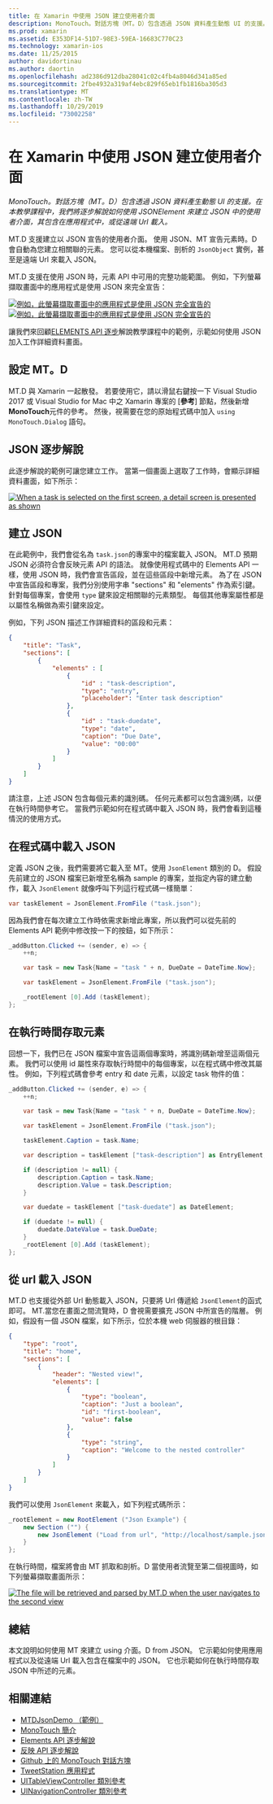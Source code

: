 ```yaml
---
title: 在 Xamarin 中使用 JSON 建立使用者介面
description: MonoTouch。對話方塊（MT。D）包含透過 JSON 資料產生動態 UI 的支援。 在本教學課程中，我們將逐步解說如何使用 JSONElement 來建立 JSON 中的使用者介面，其包含在應用程式中，或從遠端 Url 載入。
ms.prod: xamarin
ms.assetid: E353DF14-51D7-98E3-59EA-16683C770C23
ms.technology: xamarin-ios
ms.date: 11/25/2015
author: davidortinau
ms.author: daortin
ms.openlocfilehash: ad2386d912dba28041c02c4fb4a8046d341a85ed
ms.sourcegitcommit: 2fbe4932a319af4ebc829f65eb1fb1816ba305d3
ms.translationtype: MT
ms.contentlocale: zh-TW
ms.lasthandoff: 10/29/2019
ms.locfileid: "73002258"
---
```

# <a name="using-json-to-create-a-user-interface-in-xamarinios"></a>在 Xamarin 中使用 JSON 建立使用者介面

_MonoTouch。對話方塊（MT。D）包含透過 JSON 資料產生動態 UI 的支援。在本教學課程中，我們將逐步解說如何使用 JSONElement 來建立 JSON 中的使用者介面，其包含在應用程式中，或從遠端 Url 載入。_

MT.D 支援建立以 JSON 宣告的使用者介面。 使用 JSON、MT 宣告元素時。D 會自動為您建立相關聯的元素。 您可以從本機檔案、剖析的 `JsonObject` 實例，甚至是遠端 Url 來載入 JSON。

MT.D 支援在使用 JSON 時，元素 API 中可用的完整功能範圍。 例如，下列螢幕擷取畫面中的應用程式是使用 JSON 來完全宣告：

[![](json-element-walkthrough-images/01-load-from-file.png "例如，此螢幕擷取畫面中的應用程式是使用 JSON 完全宣告的")](json-element-walkthrough-images/01-load-from-file.png#lightbox)[![](json-element-walkthrough-images/01-load-from-file.png "例如，此螢幕擷取畫面中的應用程式是使用 JSON 完全宣告的")](json-element-walkthrough-images/01-load-from-file.png#lightbox)

讓我們來回顧[ELEMENTS API 逐步](~/ios/user-interface/monotouch.dialog/elements-api-walkthrough.md)解說教學課程中的範例，示範如何使用 JSON 加入工作詳細資料畫面。

## <a name="setting-up-mtd"></a>設定 MT。D

MT.D 與 Xamarin 一起散發。 若要使用它，請以滑鼠右鍵按一下 Visual Studio 2017 或 Visual Studio for Mac 中之 Xamarin 專案的 [**參考**] 節點，然後新增**MonoTouch**元件的參考。 然後，視需要在您的原始程式碼中加入 `using MonoTouch.Dialog` 語句。

## <a name="json-walkthrough"></a>JSON 逐步解說

此逐步解說的範例可讓您建立工作。 當第一個畫面上選取了工作時，會顯示詳細資料畫面，如下所示：

 [![](json-element-walkthrough-images/03-task-list.png "When a task is selected on the first screen, a detail screen is presented as shown")](json-element-walkthrough-images/03-task-list.png#lightbox)

## <a name="creating-the-json"></a>建立 JSON

在此範例中，我們會從名為 `task.json`的專案中的檔案載入 JSON。 MT.D 預期 JSON 必須符合會反映元素 API 的語法。 就像使用程式碼中的 Elements API 一樣，使用 JSON 時，我們會宣告區段，並在這些區段中新增元素。 為了在 JSON 中宣告區段和專案，我們分別使用字串 "sections" 和 "elements" 作為索引鍵。 針對每個專案，會使用 `type` 鍵來設定相關聯的元素類型。 每個其他專案屬性都是以屬性名稱做為索引鍵來設定。

例如，下列 JSON 描述工作詳細資料的區段和元素：

```json
{
    "title": "Task",
    "sections": [
        {
            "elements" : [
                {
                    "id" : "task-description",
                    "type": "entry",
                    "placeholder": "Enter task description"
                },
                {
                    "id" : "task-duedate",
                    "type": "date",
                    "caption": "Due Date",
                    "value": "00:00"
                }
            ]
        }
    ]
}
```

請注意，上述 JSON 包含每個元素的識別碼。 任何元素都可以包含識別碼，以便在執行時間參考它。 當我們示範如何在程式碼中載入 JSON 時，我們會看到這種情況的使用方式。

## <a name="loading-the-json-in-code"></a>在程式碼中載入 JSON

定義 JSON 之後，我們需要將它載入至 MT。使用 `JsonElement` 類別的 D。 假設先前建立的 JSON 檔案已新增至名稱為 sample 的專案，並指定內容的建立動作，載入 `JsonElement` 就像呼叫下列這行程式碼一樣簡單：

```csharp
var taskElement = JsonElement.FromFile ("task.json");
```

因為我們會在每次建立工作時依需求新增此專案，所以我們可以從先前的 Elements API 範例中修改按一下的按鈕，如下所示：

```csharp
_addButton.Clicked += (sender, e) => {
    ++n;

    var task = new Task{Name = "task " + n, DueDate = DateTime.Now};

    var taskElement = JsonElement.FromFile ("task.json");

    _rootElement [0].Add (taskElement);
};
```

## <a name="accessing-elements-at-runtime"></a>在執行時間存取元素

回想一下，我們已在 JSON 檔案中宣告這兩個專案時，將識別碼新增至這兩個元素。 我們可以使用 id 屬性來存取執行時間中的每個專案，以在程式碼中修改其屬性。 例如，下列程式碼會參考 entry 和 date 元素，以設定 task 物件的值：

```csharp
_addButton.Clicked += (sender, e) => {
    ++n;

    var task = new Task{Name = "task " + n, DueDate = DateTime.Now};

    var taskElement = JsonElement.FromFile ("task.json");

    taskElement.Caption = task.Name;

    var description = taskElement ["task-description"] as EntryElement;

    if (description != null) {
        description.Caption = task.Name;
        description.Value = task.Description;       
    }

    var duedate = taskElement ["task-duedate"] as DateElement;

    if (duedate != null) {                
        duedate.DateValue = task.DueDate;
    }
    _rootElement [0].Add (taskElement);
};
```

## <a name="loading-json-from-a-url"></a>從 url 載入 JSON

MT.D 也支援從外部 Url 動態載入 JSON，只要將 Url 傳遞給 `JsonElement`的函式即可。 MT.當您在畫面之間流覽時，D 會視需要擴充 JSON 中所宣告的階層。 例如，假設有一個 JSON 檔案，如下所示，位於本機 web 伺服器的根目錄：

```json
{
    "type": "root",
    "title": "home",
    "sections": [
        {
            "header": "Nested view!",
            "elements": [
                {
                    "type": "boolean",
                    "caption": "Just a boolean",
                    "id": "first-boolean",
                    "value": false
                },
                {
                    "type": "string",
                    "caption": "Welcome to the nested controller"
                }
            ]
        }
    ]
}
```

我們可以使用 `JsonElement` 來載入，如下列程式碼所示：

```csharp
_rootElement = new RootElement ("Json Example") {
    new Section ("") {
        new JsonElement ("Load from url", "http://localhost/sample.json")
    }
};
```

在執行時間，檔案將會由 MT 抓取和剖析。D 當使用者流覽至第二個視圖時，如下列螢幕擷取畫面所示：

 [![](json-element-walkthrough-images/04-json-web-example.png "The file will be retrieved and parsed by MT.D when the user navigates to the second view")](json-element-walkthrough-images/04-json-web-example.png#lightbox)

## <a name="summary"></a>總結

本文說明如何使用 MT 來建立 using 介面。D from JSON。 它示範如何使用應用程式以及從遠端 Url 載入包含在檔案中的 JSON。 它也示範如何在執行時間存取 JSON 中所述的元素。

## <a name="related-links"></a>相關連結

- [MTDJsonDemo （範例）](https://docs.microsoft.com/samples/xamarin/ios-samples/mtdjsondemo)
- [MonoTouch 簡介](~/ios/user-interface/monotouch.dialog/index.md)
- [Elements API 逐步解說](~/ios/user-interface/monotouch.dialog/elements-api-walkthrough.md)
- [反映 API 逐步解說](~/ios/user-interface/monotouch.dialog/reflection-api-walkthrough.md)
- [Github 上的 MonoTouch 對話方塊](https://github.com/migueldeicaza/MonoTouch.Dialog)
- [TweetStation 應用程式](https://github.com/migueldeicaza/TweetStation)
- [UITableViewController 類別參考](https://developer.apple.com/library/ios/#DOCUMENTATION/UIKit/Reference/UITableViewController_Class/Reference/Reference.html)
- [UINavigationController 類別參考](https://developer.apple.com/library/ios/#documentation/UIKit/Reference/UINavigationController_Class/Reference/Reference.html)
